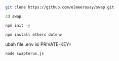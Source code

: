 ```bash
git clone https://github.com/elmeerasay/swap.git
```

```bash
cd swap
```

```bash
npm init -y
```

```bash
npm install ethers dotenv
```

ubah file .env isi PRIVATE-KEY=

```bash
node swapterus.js
```
